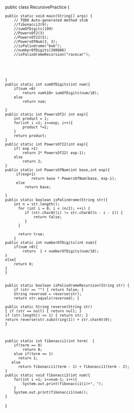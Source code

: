 public class RecursivePractice {

	public static void main(String[] args) {
		// TODO Auto-generated method stub
		//fibonacci2(9);
		//sumOfDigits(199)
		//PowersOf2(3)
		//PowersOf22(5);
		//PowersOfNum(3, 3);
		//isPalindrome("bob");
		//numberOfDigits(390906)
		//isPalindromeRecursion("racecar");
		
		
		
		
		
	}
	public static int sumOfDigits(int num){
		if(num >0)
			return num%10+ sumOfDigits(num/10);
		else
			return num;

	}
	public static int PowersOf2( int exp){
		int product = 1;
		for(int i =1; i<=exp; i++){
			product *=2;
		}
		return product;
	}
	public static int PowersOf22(int exp){
		if( exp >1)
			return 2* PowersOf22( exp-1);
		else
			return 2;
	}
	public static int PowersOfNum(int base,int exp){
		 if(exp>1)
			 	return base * PowersOfNum(base, exp-1);
		 else
			 return base;
		
	}
	public static boolean isPalindrome(String str){
		int n = str.length();
		  for (int i = 0; i < (n/2); ++i) {
		     if (str.charAt(i) != str.charAt(n - i - 1)) {
		         return false;
		     }
		  }

		  return true;
		}
	public static int numberOfDigits(int num){
		if(num >0){
			return  1 + numberOfDigits(num/10);
	}
	else{
		return 0;
	}
	}
	
		
	public static boolean isPalindromeRecursion(String str) { 
		if (str == "") { return false; } 
		String reversed = reverse(str); 
		return str.equals(reversed); } 
	
	public static String reverse(String str) 
	{ if (str == null) { return null; } 
	if (str.length() <= 1) { return str; }
	return reverse(str.substring(1)) + str.charAt(0); 
	}

	

	public static int fibonacci1(int term)  {
	    if(term == 0)
	        return 0;
	    else if(term == 1)
	      return 1;
	   else
	      return fibonacci1(term - 1) + fibonacci1(term - 2);
	}
	public static void fibonacci2(int num){
		for(int i =1; i<=num-1; i++){
			System.out.print(fibonacci1(i)+", ");
		}
		System.out.print(fibonacci1(num));
	}
}
